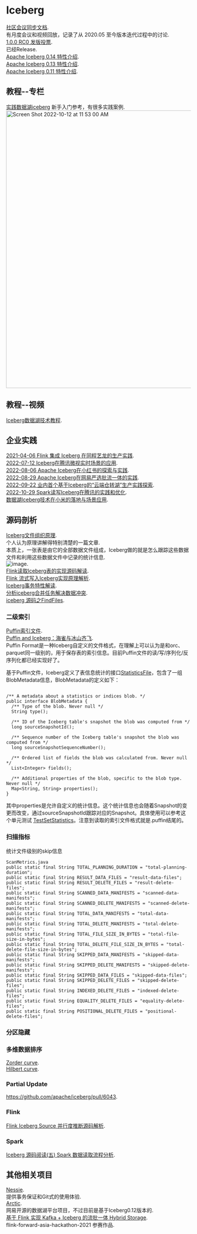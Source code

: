 # Iceberg

[社区会议同步文档](https://docs.google.com/document/d/1YuGhUdukLP5gGiqCbk0A5_Wifqe2CZWgOd3TbhY3UQg/edit).  
有月度会议和视频回放，记录了从 2020.05 至今版本迭代过程中的讨论.  
[1.0.0 RC0 发版投票](https://lists.apache.org/thread/cr53bdjssovscf79wzhjck9cqs7pt6y3).     
已经Release.   
[Apache Iceberg 0.14 特性介绍](https://mp.weixin.qq.com/s/AZxNAe9pXpLYyx5BlG35bw).     
[Apache Iceberg 0.13 特性介绍](https://mp.weixin.qq.com/s/n5YmWEwyEf5nFVGxSjJUxA).  
[Apache Iceberg 0.11 特性介绍](https://mp.weixin.qq.com/s/-BnuH_uVM4SRhXSTcz75yg).  

## 教程--专栏
[实践数据湖iceberg](https://blog.csdn.net/spark_dev/category_11588525.html) 新手入门参考，有很多实践案例.  
<img width="756" alt="Screen Shot 2022-10-12 at 11 53 00 AM" src="https://user-images.githubusercontent.com/38547014/195246091-09b60c59-5895-40b8-84c5-a8299031090d.png">

## 教程--视频
[Iceberg数据湖技术教程](https://www.bilibili.com/video/BV1MN4y1F7zJ/).  

## 企业实践
[2021-04-06 Flink 集成 Iceberg 在同程艺龙的生产实践](https://mp.weixin.qq.com/s/PvW6KAL6Z8_0-PIDX2blfw).   
[2022-07-12 Iceberg在腾讯微视实时场景的应用](https://mp.weixin.qq.com/s/aEhZJUXOmNilHuImf7KB0A).  
[2022-08-06 Apache Iceberg在小红书的探索与实践](https://mp.weixin.qq.com/s/rw3iKYiHoGvTQG04nK0Y8w).  
[2022-08-29 Apache Iceberg在网易严选批流一体的实践](https://mp.weixin.qq.com/s/Ui2WRyu2eV3gqTh-kyGupw).  
[2022-09-22 业内首个基于Iceberg的“云端仓转湖”生产实践探索](https://mp.weixin.qq.com/s/v-VKjt_kDCXh3fj5Xvm_dQ).  
[2022-10-29 Spark读写Iceberg在腾讯的实践和优化](https://mp.weixin.qq.com/s/KK0pMt40dMOWevF8t6pdtw).  
[数据湖Iceberg技术在小米的落地与场景应用](https://mp.weixin.qq.com/s/IvseAGwRUs0_fwKRxqgANQ).  

## 源码剖析

[Iceberg文件组织原理](https://mp.weixin.qq.com/s/QE-odbd5O2LBFg3RU1gJPQ).  
个人认为原理讲解得特别清楚的一篇文章.   
本质上，一张表是由它的全部数据文件组成，Iceberg做的就是怎么跟踪这些数据文件和利用这些数据文件中记录的统计信息.     
![image](https://user-images.githubusercontent.com/38547014/194792347-94c3a321-c3a5-4e6d-b641-5f8e829a3b62.png).    
[Flink读取Iceberg表的实现源码解读](https://mp.weixin.qq.com/s/-rgbEyIteqx8txXuKOy4lw).     
[Flink 流式写入Iceberg实现原理解析](https://mp.weixin.qq.com/s/jIcQbpj1OtQ71m6YFCItng).   
[Iceberg事务特性解读](https://mp.weixin.qq.com/s/ppDm1SzmfHKDd585i6TGZQ).  
[分析iceberg合并任务解决数据冲突](https://zhuanlan.zhihu.com/p/506740221).   
[iceberg 源码之FindFiles](https://segmentfault.com/a/1190000041529010).   

### 二级索引
[Puffin索引文件](https://iceberg.apache.org/puffin-spec/).          
[Puffin and Iceberg：海雀与冰山齐飞](https://mp.weixin.qq.com/s/VrAQHzFevOL2JDjnFM3Low).   
Puffin Format是一种Iceberg自定义的文件格式，在理解上可以认为是和orc、parquet同一级别的，用于保存表的索引信息。目前Puffin文件的读/写/序列化/反序列化都已经实现好了。  

基于Puffin文件，Iceberg定义了表信息统计的接口[StatisticsFile](https://github.com/apache/iceberg/blob/master/api/src/main/java/org/apache/iceberg/StatisticsFile.java)，包含了一组BlobMetadata信息，BlobMetadata的定义如下：
```

/** A metadata about a statistics or indices blob. */
public interface BlobMetadata {
  /** Type of the blob. Never null */
  String type();

  /** ID of the Iceberg table's snapshot the blob was computed from */
  long sourceSnapshotId();

  /** Sequence number of the Iceberg table's snapshot the blob was computed from */
  long sourceSnapshotSequenceNumber();

  /** Ordered list of fields the blob was calculated from. Never null */
  List<Integer> fields();

  /** Additional properties of the blob, specific to the blob type. Never null */
  Map<String, String> properties();
}

```
其中properties是允许自定义的统计信息。这个统计信息也会随着Snapshot的变更而改变，通过sourceSnapshotId跟踪对应的Snapshot。具体使用可以参考这个单元测试
[TestSetStatistics](https://github.com/apache/iceberg/blob/master/core/src/test/java/org/apache/iceberg/TestSetStatistics.java)。注意到读取的索引文件格式就是.puffin结尾的。  

### 扫描指标
统计文件级别的skip信息
```
ScanMetrics.java
public static final String TOTAL_PLANNING_DURATION = "total-planning-duration";
public static final String RESULT_DATA_FILES = "result-data-files";
public static final String RESULT_DELETE_FILES = "result-delete-files";
public static final String SCANNED_DATA_MANIFESTS = "scanned-data-manifests";
public static final String SCANNED_DELETE_MANIFESTS = "scanned-delete-manifests";
public static final String TOTAL_DATA_MANIFESTS = "total-data-manifests";
public static final String TOTAL_DELETE_MANIFESTS = "total-delete-manifests";
public static final String TOTAL_FILE_SIZE_IN_BYTES = "total-file-size-in-bytes";
public static final String TOTAL_DELETE_FILE_SIZE_IN_BYTES = "total-delete-file-size-in-bytes";
public static final String SKIPPED_DATA_MANIFESTS = "skipped-data-manifests";
public static final String SKIPPED_DELETE_MANIFESTS = "skipped-delete-manifests";
public static final String SKIPPED_DATA_FILES = "skipped-data-files";
public static final String SKIPPED_DELETE_FILES = "skipped-delete-files";
public static final String INDEXED_DELETE_FILES = "indexed-delete-files";
public static final String EQUALITY_DELETE_FILES = "equality-delete-files";
public static final String POSITIONAL_DELETE_FILES = "positional-delete-files";

```

### 分区隐藏

### 多维数据排序
[Zorder curve](https://iceberg.apache.org/docs/latest/spark-procedures/#rewrite_data_files).  
[Hilbert curve](https://github.com/apache/iceberg/pull/5824).  

### Partial Update
https://github.com/apache/iceberg/pull/6043.  

### Flink
[Flink Iceberg Source 并行度推断源码解析](http://www.54tianzhisheng.cn/2022/05/02/flink-iceberg-source-parallelism/).  

### Spark
[Iceberg 源码阅读(五) Spark 数据读取流程分析](https://zhuanlan.zhihu.com/p/457326337).   

## 其他相关项目
[Nessie](https://github.com/projectnessie/nessie).        
提供事务保证和Git式的使用体验.  
[Arctic](https://github.com/NetEase/arctic).    
网易开源的数据湖平台项目，不过目前是基于Iceberg0.12版本的.   
[基于 Flink 实现 Kafka + Iceberg 的流批一体 Hybrid Storage](https://github.com/flink-china/flink-forward-asia-hackathon-2021/issues/28).  
flink-forward-asia-hackathon-2021 参赛作品.  
